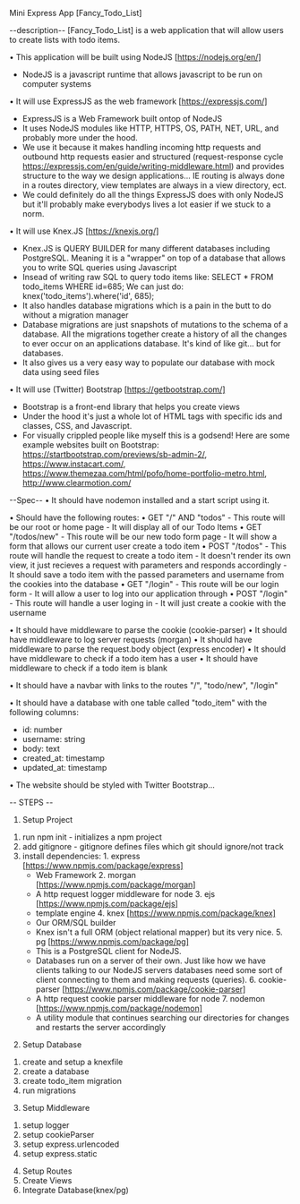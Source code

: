 Mini Express App [Fancy_Todo_List]

--description--
[Fancy_Todo_List] is a web application that will allow users to create lists with todo items.

• This application will be built using NodeJS [https://nodejs.org/en/]
  - NodeJS is a javascript runtime that allows javascript to be run on computer systems

• It will use ExpressJS as the web framework [https://expressjs.com/]
  - ExpressJS is a Web Framework built ontop of NodeJS
  - It uses NodeJS modules like HTTP, HTTPS, OS, PATH, NET, URL, and probably more under the hood.
  - We use it because it makes handling incoming http requests and outbound http requests easier and structured (request-response cycle https://expressjs.com/en/guide/writing-middleware.html)
  and provides structure to the way we design applications... IE routing is always done in a routes directory, view templates are always in a view directory, ect.
  - We could definitely do all the things ExpressJS does with only NodeJS but it'll probably make everybodys lives a lot easier if we stuck to a norm.

• It will use Knex.JS [https://knexjs.org/]
  - Knex.JS is QUERY BUILDER for many different databases including PostgreSQL. Meaning it is a "wrapper" on top of a database that allows you to write SQL queries using Javascript
  - Insead of writing raw SQL to query todo items like: SELECT * FROM todo_items WHERE id=685; We can just do: knex('todo_items').where('id', 685);
  - It also handles database migrations which is a pain in the butt to do without a migration manager
  - Database migrations are just snapshots of mutations to the schema of a database. All the migrations together create a history of all the changes to ever occur on an applications database. It's kind of like git... but for databases.
  - It also gives us a very easy way to populate our database with mock data using seed files

• It will use (Twitter) Bootstrap [https://getbootstrap.com/]
  - Bootstrap is a front-end library that helps you create views
  - Under the hood it's just a whole lot of HTML tags with specific ids and classes, CSS, and Javascript.
  - For visually crippled people like myself this is a godsend! Here are some example websites built on Bootstrap: https://startbootstrap.com/previews/sb-admin-2/, https://www.instacart.com/, https://www.themezaa.com/html/pofo/home-portfolio-metro.html, http://www.clearmotion.com/


--Spec-- 
• It should have nodemon installed and a start script using it.

• Should have the following routes:
  • GET "/" AND "todos"
    - This route will be our root or home page
    - It will display all of our Todo Items
  • GET "/todos/new"
    - This route will be our new todo form page
    - It will show a form that allows our current user create a todo item
  • POST "/todos"
    - This route will handle the request to create a todo item
    - It doesn't render its own view, it just recieves a request with parameters and responds accordingly
    - It should save a todo item with the passed parameters and username from the cookies into the database
  • GET "/login"
    - This route will be our login form
    - It will allow a user to log into our application through
  • POST "/login"
    - This route will handle a user loging in
    - It will just create a cookie with the username

• It should have middleware to parse the cookie (cookie-parser)
• It should have middleware to log server requests (morgan)
• It should have middleware to parse the request.body object (express encoder)
• It should have middleware to check if a todo item has a user
• It should have middleware to check if a todo item is blank

• It should have a navbar with links to the routes "/", "todo/new", "/login"

• It should have a database with one table called "todo_item" with the following columns:
  - id: number
  - username: string
  - body: text
  - created_at: timestamp
  - updated_at: timestamp

• The website should be styled with Twitter Bootstrap...

-- STEPS --
1) Setup Project
  1. run npm init
    - initializes a npm project
  2. add gitignore
    - gitignore defines files which git should ignore/not track
  3. install dependencies:
    1. express [https://www.npmjs.com/package/express]
      - Web Framework
    2. morgan [https://www.npmjs.com/package/morgan]
      - A http request logger middleware for node
    3. ejs [https://www.npmjs.com/package/ejs]
      - template engine
    4. knex [https://www.npmjs.com/package/knex]
      - Our ORM/SQL builder
      - Knex isn't a full ORM (object relational mapper) but its very nice.
    5. pg [https://www.npmjs.com/package/pg]
      - This is a PostgreSQL client for NodeJS.
      - Databases run on a server of their own. Just like how we have clients talking to our NodeJS servers databases need some sort of client connecting to them and making requests (queries).
    6. cookie-parser [https://www.npmjs.com/package/cookie-parser]
      - A http request cookie parser middleware for node
    7. nodemon [https://www.npmjs.com/package/nodemon]
      - A utility module that continues searching our directories for changes and restarts the server accordingly
2) Setup Database
  1. create and setup a knexfile
  2. create a database
  3. create todo_item migration
  4. run migrations
3) Setup Middleware
  1. setup logger
  2. setup cookieParser
  3. setup express.urlencoded
  4. setup express.static
4) Setup Routes
5) Create Views
6) Integrate Database(knex/pg)
